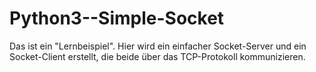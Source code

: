 # Python3--Simple-Socket
Das ist ein "Lernbeispiel". Hier wird ein einfacher Socket-Server und ein Socket-Client erstellt, die beide über das TCP-Protokoll kommunizieren.
